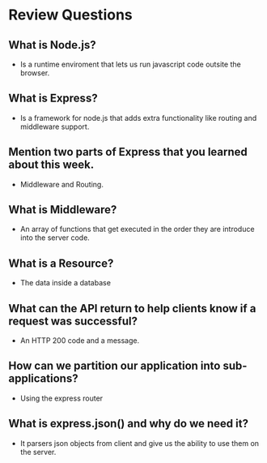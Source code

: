 # Review Questions

## What is Node.js?
  - Is a runtime enviroment that lets us run javascript code outsite the browser.
## What is Express?
  - Is a framework for node.js that adds extra functionality like routing and middleware support.
## Mention two parts of Express that you learned about this week.
  - Middleware and Routing.
## What is Middleware?
  - An array of functions that get executed in the order they are introduce into the server code.
## What is a Resource?
  - The data inside a database 
## What can the API return to help clients know if a request was successful?
  - An HTTP 200 code and a message.
## How can we partition our application into sub-applications?
  - Using the express router
## What is express.json() and why do we need it?
  - It parsers json objects from client and give us the ability to use them on the server.
